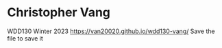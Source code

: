# Christopher Vang
WDD130 Winter 2023
https://van20020.github.io/wdd130-vang/
Save the file to save it
